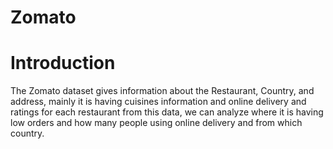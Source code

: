 # Zomato


# Introduction

The Zomato dataset gives information about the Restaurant, Country, and address, mainly it is having cuisines information and online delivery and ratings for each restaurant from this data, we can analyze where it is having low orders and how many people using online delivery and from which country.
